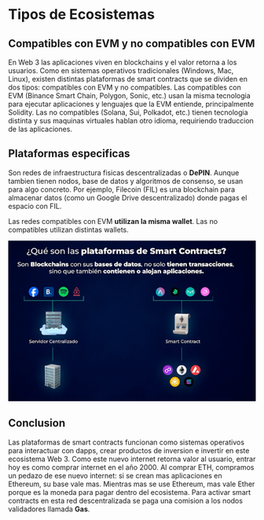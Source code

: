 # Tipos de Ecosistemas

## Compatibles con EVM y no compatibles con EVM

En Web 3 las aplicaciones viven en blockchains y el valor retorna a los usuarios. Como en sistemas operativos
tradicionales (Windows, Mac, Linux), existen distintas plataformas de smart contracts que se dividen en dos tipos:
compatibles con EVM y no compatibles. Las compatibles con EVM (Binance Smart Chain, Polygon, Sonic, etc.) usan la misma
tecnologia para ejecutar aplicaciones y lenguajes que la EVM entiende, principalmente Solidity. Las no compatibles
(Solana, Sui, Polkadot, etc.) tienen tecnologia distinta y sus maquinas virtuales hablan otro idioma, requiriendo
traduccion de las aplicaciones.

## Plataformas especificas

Son redes de infraestructura fisicas descentralizadas o **DePIN**. Aunque tambien tienen nodos, base de datos y
algoritmos de consenso, se usan para algo concreto. Por ejemplo, Filecoin (FIL) es una blockchain para almacenar datos
(como un Google Drive descentralizado) donde pagas el espacio con FIL.

Las redes compatibles con EVM **utilizan la misma wallet**. Las no compatibles utilizan distintas wallets.

![](../../img/diferencia-entre-plataformas-de-smart-contracts-y-apps-centralizadas.png)

## Conclusion

Las plataformas de smart contracts funcionan como sistemas operativos para interactuar con dapps, crear productos de
inversion e invertir en este ecosistema Web 3. Como este nuevo internet retorna valor al usuario, entrar hoy es como
comprar internet en el año 2000. Al comprar ETH, compramos un pedazo de ese nuevo internet: si se crean mas aplicaciones
en Ethereum, su base vale mas. Mientras mas se use Ethereum, mas vale Ether porque es la moneda para pagar dentro del
ecosistema. Para activar smart contracts en esta red descentralizada se paga una comision a los nodos validadores
llamada **Gas**.